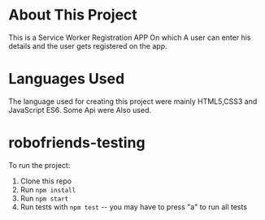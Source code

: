 # About This Project
This is a Service Worker Registration APP On which A user can enter his details and the user gets registered on the app.

# Languages Used
 The language used for creating this project were mainly HTML5,CSS3 and JavaScript ES6.
 Some Api were Also used.


# robofriends-testing

To run the project:

1. Clone this repo
2. Run `npm install`
3. Run `npm start`
4. Run tests with `npm test` -- you may have to press "a" to run all tests

